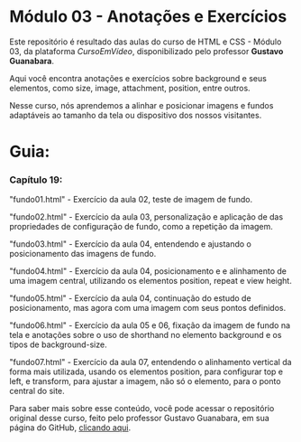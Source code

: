 # Módulo 03 - Anotações e Exercícios
 
 Este repositório é resultado das aulas do curso de HTML e CSS - Módulo 03, da plataforma _CursoEmVídeo_, disponibilizado pelo professor **Gustavo Guanabara**.
 
 Aqui você encontra anotações e exercícios sobre background e seus elementos, como size, image, attachment, position, entre outros.
 
 Nesse curso, nós aprendemos a alinhar e posicionar imagens e fundos adaptáveis ao tamanho da tela ou dispositivo dos nossos visitantes.
 
 # Guia:
 ### Capítulo 19:
 "fundo01.html" - Exercício da aula 02, teste de imagem de fundo.
 
 "fundo02.html" - Exercício da aula 03, personalização e aplicação de das propriedades de configuração de fundo, como a repetição da imagem.
 
 "fundo03.html" - Exercício da aula 04, entendendo e ajustando o posicionamento das imagens de fundo.
 
 "fundo04.html" - Exercício da aula 04, posicionamento e e alinhamento de uma imagem central, utilizando os elementos position, repeat e view height.
 
 "fundo05.html" - Exercício da aula 04, continuação do estudo de posicionamento, mas agora com uma imagem com seus pontos definidos.
 
 "fundo06.html" - Exercício da aula 05 e 06, fixação da imagem de fundo na tela e anotações sobre o uso de shorthand no elemento background e os tipos de background-size.
 
 "fundo07.html" - Exercício da aula 07, entendendo o alinhamento vertical da forma mais utilizada, usando os elementos position, para configurar top e left, e transform, para ajustar a imagem, não só o elemento, para o ponto central do site.
 
 
 Para saber mais sobre esse conteúdo, você pode acessar o repositório original desse curso, feito pelo professor Gustavo Guanabara, em sua página do GitHub, [clicando aqui](https://github.com/gustavoguanabara/html-css).
 
 
